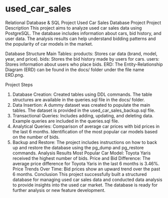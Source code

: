 # used_car_sales
Relational Database &amp; SQL Project
Used Car Sales Database Project
Project Description
This project aims to analyze used car sales data using PostgreSQL. The database includes information about cars, bid history, and user data. The analysis results can help understand bidding patterns and the popularity of car models in the market.

Database Structure
Main Tables:
products: Stores car data (brand, model, year, and price).
bids: Stores the bid history made by users for cars.
users: Stores information about users who place bids.
ERD:
The Entity-Relationship Diagram (ERD) can be found in the docs/ folder under the file name ERD.png.

Project Steps
1. Database Creation:
Created tables using DDL commands.
The table structures are available in the queries.sql file in the docs/ folder.
2. Data Insertion:
A dummy dataset was created to populate the main tables.
The dataset is provided in the used_car_sales_backup.sql file.
3. Transactional Queries:
Includes adding, updating, and deleting data.
Example queries are included in the queries.sql file.
4. Analytical Queries:
Comparison of average car prices with bid prices in the last 6 months.
Identification of the most popular car models based on the number of bids.
5. Backup and Restore:
The project includes instructions on how to back up and restore the database using the pg_dump and pg_restore commands.
Analysis Results
Most Popular Car Model: Toyota Yaris received the highest number of bids.
Price and Bid Difference: The average price difference for Toyota Yaris in the last 6 months is 3.46%.
Price Trends Over Time: Bid prices show an upward trend over the past 6 months.
Conclusion
This project successfully built a structured database for managing used car sales data and conducted data analysis to provide insights into the used car market. The database is ready for further analysis or new feature development.
